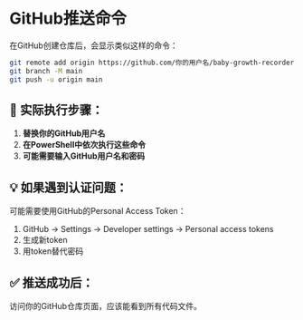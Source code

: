 # GitHub推送命令

在GitHub创建仓库后，会显示类似这样的命令：

```bash
git remote add origin https://github.com/你的用户名/baby-growth-recorder.git
git branch -M main  
git push -u origin main
```

## 🔧 实际执行步骤：

1. **替换你的GitHub用户名**
2. **在PowerShell中依次执行这些命令**
3. **可能需要输入GitHub用户名和密码**

## 💡 如果遇到认证问题：

可能需要使用GitHub的Personal Access Token：
1. GitHub → Settings → Developer settings → Personal access tokens
2. 生成新token
3. 用token替代密码

## ✅ 推送成功后：

访问你的GitHub仓库页面，应该能看到所有代码文件。 